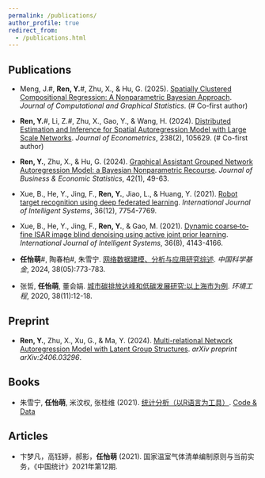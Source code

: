```yaml
---
permalink: /publications/
author_profile: true
redirect_from: 
  - /publications.html
---
```



## Publications

- Meng, J.#, **Ren, Y.**#, Zhu, X., & Hu, G. (2025). [Spatially Clustered Compositional Regression: A Nonparametric Bayesian Approach](https://arxiv.org/abs/2405.07408). _Journal of Computational and Graphical Statistics_. (# Co-first author)

- **Ren, Y.**#, Li, Z.#, Zhu, X., Gao, Y., & Wang, H. (2024). [Distributed Estimation and Inference for Spatial Autoregression Model with Large Scale Networks](https://www.sciencedirect.com/science/article/pii/S0304407623003457). _Journal of Econometrics_, 238(2), 105629. (# Co-first author)

- **Ren, Y.**, Zhu, X., & Hu, G. (2024). [Graphical Assistant Grouped Network Autoregression Model: a Bayesian Nonparametric Recourse](https://www.tandfonline.com/doi/full/10.1080/07350015.2022.2143784). _Journal of Business & Economic Statistics_, 42(1), 49-63.

- Xue, B., He, Y., Jing, F., **Ren, Y.**, Jiao, L., & Huang, Y. (2021). [Robot target recognition using deep federated learning](https://onlinelibrary.wiley.com/doi/abs/10.1002/int.22606). _International Journal of Intelligent Systems_, 36(12), 7754-7769.

- Xue, B., He, Y., Jing, F., **Ren, Y.**, & Gao, M. (2021). [Dynamic coarse‐to‐fine ISAR image blind denoising using active joint prior learning](https://onlinelibrary.wiley.com/doi/abs/10.1002/int.22454). _International Journal of Intelligent Systems_, 36(8), 4143-4166.

- **任怡萌**#, 陶春柏#, 朱雪宁. [网络数据建模、分析与应用研究综述](10.16262/j.cnki.1000-8217.20240729.004). _中国科学基金_, 2024, 38(05):773-783.


- 张哲, **任怡萌**, 董会娟. [城市碳排放达峰和低碳发展研究:以上海市为例](https://kns.cnki.net/kcms/detail/detail.aspx?dbcode=CJFD&dbname=CJFDLAST2021&filename=HJGC202011003&uniplatform=NZKPT&v=2bqQIWLHfC6qR6OGSmJodziK1kZ7rsMjSd7X4MmYNujFeiHm0u5ia0T58UCR%25mmd2BpbU). _环境工程_, 2020, 38(11):12-18.

## Preprint

- **Ren, Y.**, Zhu, X., Xu, G., & Ma, Y. (2024). [Multi-relational Network Autoregression Model with Latent Group Structures](https://arxiv.org/abs/2406.03296). _arXiv preprint arXiv:2406.03296_.


## Books

- 朱雪宁, **任怡萌**, 米汶权, 张桂维 (2021). [统计分析（以R语言为工具）](https://item.jd.com/13422394.html). [Code & Data](https://xueningzhu.github.io/Statistical-Analysis-with-R/index.html)

## Articles

- 卞梦凡，高钰婷，郝影，**任怡萌** (2021). 国家温室气体清单编制原则与当前实务，《中国统计》2021年第12期.

